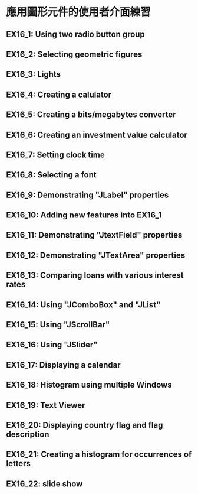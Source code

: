 # 應用圖形元件的使用者介面練習

## EX16_1: Using two radio button group
## EX16_2: Selecting geometric figures
## EX16_3: Lights
## EX16_4: Creating a calulator
## EX16_5: Creating a bits/megabytes converter
## EX16_6: Creating an investment value calculator
## EX16_7: Setting clock time
## EX16_8: Selecting a font
## EX16_9: Demonstrating "JLabel" properties
## EX16_10: Adding new features into EX16_1
## EX16_11: Demonstrating "JtextField" properties
## EX16_12: Demonstrating "JTextArea" properties
## EX16_13: Comparing loans with various interest rates
## EX16_14: Using "JComboBox" and "JList"
## EX16_15: Using "JScrollBar"
## EX16_16: Using "JSlider"
## EX16_17: Displaying a calendar
## EX16_18: Histogram using multiple Windows
## EX16_19: Text Viewer
## EX16_20: Displaying country flag and flag description
## EX16_21: Creating a histogram for occurrences of letters
## EX16_22: slide show

